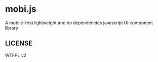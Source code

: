 # mobi.js
A mobile-first lightweight and no dependencies javascript UI component library

## LICENSE
WTFPL v2